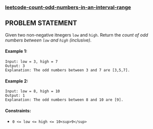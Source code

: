 ### [leetcode-count-odd-numbers-in-an-interval-range](https://leetcode.com/problems/count-odd-numbers-in-an-interval-range/)

## PROBLEM STATEMENT

Given two non-negative itnegers `low` and `high`.  Return the *count of odd numbers between `low` and `high` (inclusive)*.

#### Example 1:
```
Input: low = 3, high = 7
Output: 3
Explanation: The odd numbers between 3 and 7 are [3,5,7].
```

#### Example 2:
```
Input: low = 8, high = 10
Output: 1
Explanation: The odd numbers between 8 and 10 are [9].
```

#### Constraints:
- `0 <= low <= high <= 10<sup>9</sup>`

